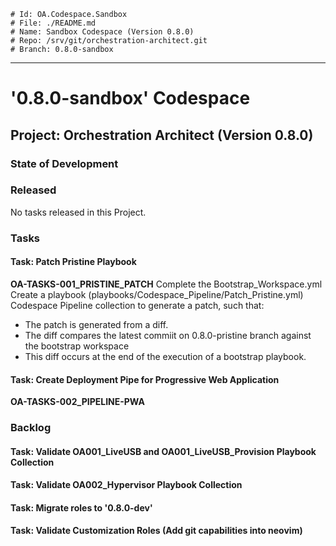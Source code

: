 ```
# Id: OA.Codespace.Sandbox
# File: ./README.md
# Name: Sandbox Codespace (Version 0.8.0)
# Repo: /srv/git/orchestration-architect.git
# Branch: 0.8.0-sandbox
```
---
# '0.8.0-sandbox' Codespace 
## Project: Orchestration Architect (Version 0.8.0)
### State of Development
### Released
No tasks released in this Project.
### Tasks
#### Task: Patch Pristine Playbook
**OA-TASKS-001_PRISTINE_PATCH**
Complete the Bootstrap_Workspace.yml
Create a playbook (playbooks/Codespace_Pipeline/Patch_Pristine.yml) Codespace Pipeline collection to generate
a patch, such that:
- The patch is generated from a diff.
- The diff compares the latest commiit on 0.8.0-pristine branch against the bootstrap workspace
- This diff occurs at the end of the execution of a bootstrap playbook.
#### Task: Create Deployment Pipe for Progressive Web Application
**OA-TASKS-002_PIPELINE-PWA**
### Backlog
#### Task: Validate OA001_LiveUSB and OA001_LiveUSB_Provision Playbook Collection
#### Task: Validate OA002_Hypervisor Playbook Collection
#### Task: Migrate roles to '0.8.0-dev'
#### Task: Validate Customization Roles (Add git capabilities into neovim)
